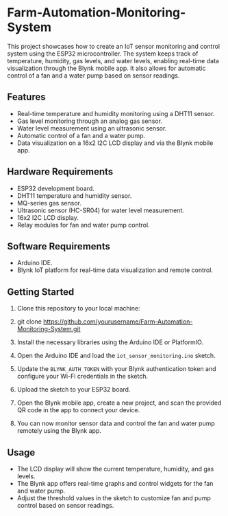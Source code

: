 # Farm-Automation-Monitoring-System


This project showcases how to create an IoT sensor monitoring and control system using the ESP32 microcontroller. The system keeps track of temperature, humidity, gas levels, and water levels, enabling real-time data visualization through the Blynk mobile app. It also allows for automatic control of a fan and a water pump based on sensor readings.

## Features

- Real-time temperature and humidity monitoring using a DHT11 sensor.
- Gas level monitoring through an analog gas sensor.
- Water level measurement using an ultrasonic sensor.
- Automatic control of a fan and a water pump.
- Data visualization on a 16x2 I2C LCD display and via the Blynk mobile app.

## Hardware Requirements

- ESP32 development board.
- DHT11 temperature and humidity sensor.
- MQ-series gas sensor.
- Ultrasonic sensor (HC-SR04) for water level measurement.
- 16x2 I2C LCD display.
- Relay modules for fan and water pump control.

## Software Requirements

- Arduino IDE.
- Blynk IoT platform for real-time data visualization and remote control.

## Getting Started

1. Clone this repository to your local machine:
2. git clone https://github.com/yourusername/Farm-Automation-Monitoring-System.git

2. Install the necessary libraries using the Arduino IDE or PlatformIO.

3. Open the Arduino IDE and load the `iot_sensor_monitoring.ino` sketch.

4. Update the `BLYNK_AUTH_TOKEN` with your Blynk authentication token and configure your Wi-Fi credentials in the sketch.

5. Upload the sketch to your ESP32 board.

6. Open the Blynk mobile app, create a new project, and scan the provided QR code in the app to connect your device.

7. You can now monitor sensor data and control the fan and water pump remotely using the Blynk app.

## Usage

- The LCD display will show the current temperature, humidity, and gas levels.
- The Blynk app offers real-time graphs and control widgets for the fan and water pump.
- Adjust the threshold values in the sketch to customize fan and pump control based on sensor readings.


